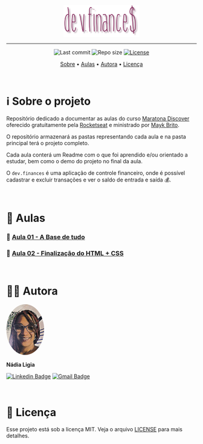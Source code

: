 <p align="center"><img src="./assets/logo.png" width=200></p>

---

<p align="center">
  <img alt="Last commit" src="https://img.shields.io/github/last-commit/nlnadialigia/dev.finances?color=822659&style=flat-square"/>

  <img alt="Repo size" src="https://img.shields.io/github/repo-size/nlnadialigia/dev.finances?color=822659"/>
   
  <a href="./license.md">
  <img alt="License" src="https://img.shields.io/static/v1?label=licence&message=MIT&color=822659"/>
  </a>
</p>

<p align="center">
  <a href="#-information_source-sobre-o-projeto">Sobre</a> •
  <a href="#-open_file_folder-aulas">Aulas</a> • 
  <a href="#-woman_office_worker-autora">Autora</a> • 
  <a href="#-pencil-licença">Licença</a>
</p>
<br>

# ℹ️ Sobre o projeto 

Repositório dedicado a documentar as aulas do curso [Maratona Discover](https://maratonadiscover.rocketseat.com.br/) oferecido gratuitamente pela [Rocketseat](https://rocketseat.com.br) e ministrado por [Mayk Brito](https://github.com/maykbrito/maykbrito).
<br>

O repositório armazenará as pastas representando cada aula e na pasta principal terá o projeto completo.
<br>

Cada aula conterá um Readme com o que foi aprendido e/ou orientado a estudar, bem como o demo do projeto no final da aula.
<br>

O `dev.finances` é uma aplicação de controle financeiro, onde é possível cadastrar e excluir transações e ver o saldo de entrada e saída 💰.

<br>

# 📂 Aulas


### 📌 [Aula 01 - A Base de tudo](./aula01)

### 📌 [Aula 02 - Finalização do HTML + CSS](./aula02)
<!-- 
### 📌 [Aula 03 - Adicionando JavaScript](./aula03)

### 📌 [Aula 04 - Aula de Encerramento](./aula04) -->

<br>

# 👩‍💼 Autora
<img style="border-radius: 50%" src="./assets/picture.jpg" width="100px;" alt="Picture"/>
<p><b>Nádia Ligia</b></p>

[![Linkedin Badge](https://img.shields.io/badge/-nlnadialigia-822659?style=flat&logo=Linkedin&logoColor=white&link=https://www.linkedin.com/in/nlnadialigia/)](https://www.linkedin.com/in/nlnadialigia/) 
[![Gmail Badge](https://img.shields.io/badge/-nlnadialigia@gmail.com-822659?style=flat&logo=Gmail&logoColor=white&link=mailto:nlnadialigia@gmail.com)](mailto:nlnadialigia@gmail.com)

<br>

# 📝 Licença

Esse projeto está sob a licença MIT. Veja o arquivo [LICENSE](LICENSE) para mais detalhes.
